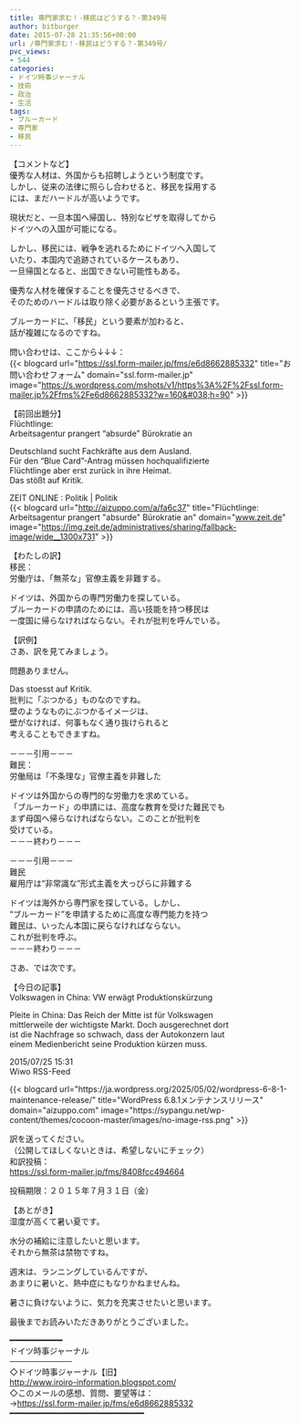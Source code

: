 ```yaml
---
title: 専門家求む！-移民はどうする？-第349号
author: bitburger
date: 2015-07-28 21:35:56+00:00
url: /専門家求む！-移民はどうする？-第349号/
pvc_views:
- 544
categories:
- ドイツ時事ジャーナル
- 技術
- 政治
- 生活
tags:
- ブルーカード
- 専門家
- 移民
---
```

【コメントなど】  
優秀な人材は、外国からも招聘しようという制度です。  
しかし、従来の法律に照らし合わせると、移民を採用する  
には、まだハードルが高いようです。  
  
現状だと、一旦本国へ帰国し、特別なビザを取得してから  
ドイツへの入国が可能になる。  
  
しかし、移民には、戦争を逃れるためにドイツへ入国して  
いたり、本国内で追跡されているケースもあり、  
一旦帰国となると、出国できない可能性もある。  
  
優秀な人材を確保することを優先させるべきで、  
そのためのハードルは取り除く必要があるという主張です。  
  
ブルーカードに、「移民」という要素が加わると、  
話が複雑になるのですね。  
  
問い合わせは、ここから↓↓↓：  
{{< blogcard url="https://ssl.form-mailer.jp/fms/e6d8662885332" title="&#12362;&#21839;&#12356;&#21512;&#12431;&#12379;&#12501;&#12457;&#12540;&#12512;" domain="ssl.form-mailer.jp" image="https://s.wordpress.com/mshots/v1/https%3A%2F%2Fssl.form-mailer.jp%2Ffms%2Fe6d8662885332?w=160&#038;h=90" >}} 

【前回出題分】  
Flüchtlinge:  
Arbeitsagentur prangert &#8220;absurde&#8221; Bürokratie an  
  
Deutschland sucht Fachkräfte aus dem Ausland.  
Für den &#8220;Blue Card&#8221;-Antrag müssen hochqualifizierte  
Flüchtlinge aber erst zurück in ihre Heimat.  
Das stößt auf Kritik.  
  
ZEIT ONLINE : Politik | Politik  
{{< blogcard url="http://aizuppo.com/a/fa6c37" title="Flüchtlinge: Arbeitsagentur prangert &quot;absurde&quot; Bürokratie an" domain="www.zeit.de" image="https://img.zeit.de/administratives/sharing/fallback-image/wide__1300x731" >}} 

【わたしの訳】  
移民：  
労働庁は、「無茶な」官僚主義を非難する。  
  
ドイツは、外国からの専門労働力を探している。  
ブルーカードの申請のためには、高い技能を持つ移民は  
一度国に帰らなければならない。それが批判を呼んでいる。 

【訳例】  
さあ、訳を見てみましょう。  
  
問題ありません。  
  
Das stoesst auf Kritik.  
批判に「ぶつかる」ものなのですね。  
壁のようなものにぶつかるイメージは、  
壁がなければ、何事もなく通り抜けられると  
考えることもできますね。  
  
－－－引用－－－  
難民：  
労働局は「不条理な」官僚主義を非難した  
  
ドイツは外国からの専門的な労働力を求めている。  
「ブルーカード」の申請には、高度な教育を受けた難民でも  
まず母国へ帰らなければならない。このことが批判を  
受けている。  
－－－終わり－－－  
  
－－－引用－－－  
難民  
雇用庁は“非常識な”形式主義を大っぴらに非難する  
  
ドイツは海外から専門家を探している。しかし、  
“ブルーカード”を申請するために高度な専門能力を持つ  
難民は、いったん本国に戻らなければならない。  
これが批判を呼ぶ。  
－－－終わり－－－ 

さあ、では次です。  
  
【今日の記事】  
Volkswagen in China: VW erwägt Produktionskürzung  
  
Pleite in China: Das Reich der Mitte ist für Volkswagen  
mittlerweile der wichtigste Markt. Doch ausgerechnet dort  
ist die Nachfrage so schwach, dass der Autokonzern laut  
einem Medienbericht seine Produktion kürzen muss.  
  
2015/07/25 15:31  
Wiwo RSS-Feed 

<div class="rss-entry-cards widget-entry-cards no-icon">
  {{< blogcard url="https://ja.wordpress.org/2025/05/02/wordpress-6-8-1-maintenance-release/" title="WordPress 6.8.1メンテナンスリリース" domain="aizuppo.com" image="https://sypangu.net/wp-content/themes/cocoon-master/images/no-image-rss.png" >}} 

訳を送ってください。  
（公開してほしくないときは、希望しないにチェック）  
和訳投稿：  
 <https://ssl.form-mailer.jp/fms/8408fcc494664>  
  
投稿期限：２０１５年７月３１日（金） 

【あとがき】  
湿度が高くて暑い夏です。  
  
水分の補給に注意したいと思います。  
それから無茶は禁物ですね。  
  
週末は、ランニングしているんですが、  
あまりに暑いと、熱中症にもなりかねませんね。  
  
暑さに負けないように、気力を充実させたいと思います。  
  
最後までお読みいただきありがとうございました。 

━━━━━━━━━━━  
ドイツ時事ジャーナル  
───────────  
◇ドイツ時事ジャーナル【旧】  
<http://www.iroiro-information.blogspot.com/>  
◇このメールの感想、質問、要望等は：  
-><https://ssl.form-mailer.jp/fms/e6d8662885332>  
━━━━━━━━━━━━━━━━━━━━━━━━━━━━